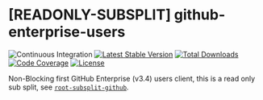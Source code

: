 # [READONLY-SUBSPLIT] github-enterprise-users


![Continuous Integration](https://github.com/php-api-clients/github-enterprise-users/workflows/Continuous%20Integration/badge.svg)
[![Latest Stable Version](https://poser.pugx.org/api-clients/github-enterprise-users/v/stable.png)](https://packagist.org/packages/api-clients/github-enterprise-users)
[![Total Downloads](https://poser.pugx.org/api-clients/github-enterprise-users/downloads.png)](https://packagist.org/packages/api-clients/github-enterprise-users)
[![Code Coverage](https://scrutinizer-ci.com/g/php-api-clients/github-enterprise-users/badges/coverage.png?b==)](https://scrutinizer-ci.com/g/php-api-clients/github-enterprise-users/?branch=)
[![License](https://poser.pugx.org/api-clients/github-enterprise-users/license.png)](https://packagist.org/packages/api-clients/github-enterprise-users)

Non-Blocking first GitHub Enterprise (v3.4) users client, this is a read only sub split, see [`root-subsplit-github`](https://github.com/php-api-clients/root-subsplit-github).
